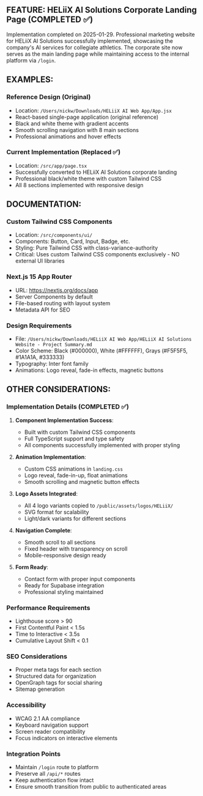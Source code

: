 ## FEATURE: HELiiX AI Solutions Corporate Landing Page (COMPLETED ✅)

Implementation completed on 2025-01-29. Professional marketing website for HELiiX AI Solutions successfully implemented, showcasing the company's AI services for collegiate athletics. The corporate site now serves as the main landing page while maintaining access to the internal platform via `/login`.

## EXAMPLES:

### Reference Design (Original)

- Location: `/Users/nickw/Downloads/HELiiX AI Web App/App.jsx`
- React-based single-page application (original reference)
- Black and white theme with gradient accents
- Smooth scrolling navigation with 8 main sections
- Professional animations and hover effects

### Current Implementation (Replaced ✅)

- Location: `/src/app/page.tsx`
- Successfully converted to HELiiX AI Solutions corporate landing
- Professional black/white theme with custom Tailwind CSS
- All 8 sections implemented with responsive design

## DOCUMENTATION:

### Custom Tailwind CSS Components

- Location: `/src/components/ui/`
- Components: Button, Card, Input, Badge, etc.
- Styling: Pure Tailwind CSS with class-variance-authority
- Critical: Uses custom Tailwind CSS components exclusively - NO external UI libraries

### Next.js 15 App Router

- URL: https://nextjs.org/docs/app
- Server Components by default
- File-based routing with layout system
- Metadata API for SEO

### Design Requirements

- File: `/Users/nickw/Downloads/HELiiX AI Web App/HELiiX AI Solutions Website - Project Summary.md`
- Color Scheme: Black (#000000), White (#FFFFFF), Grays (#F5F5F5, #1A1A1A, #333333)
- Typography: Inter font family
- Animations: Logo reveal, fade-in effects, magnetic buttons

## OTHER CONSIDERATIONS:

### Implementation Details (COMPLETED ✅)

1. **Component Implementation Success**:
   - Built with custom Tailwind CSS components
   - Full TypeScript support and type safety
   - All components successfully implemented with proper styling

2. **Animation Implementation**:
   - Custom CSS animations in `landing.css`
   - Logo reveal, fade-in-up, float animations
   - Smooth scrolling and magnetic button effects

3. **Logo Assets Integrated**:
   - All 4 logo variants copied to `/public/assets/logos/HELiiX/`
   - SVG format for scalability
   - Light/dark variants for different sections

4. **Navigation Complete**:
   - Smooth scroll to all sections
   - Fixed header with transparency on scroll
   - Mobile-responsive design ready

5. **Form Ready**:
   - Contact form with proper input components
   - Ready for Supabase integration
   - Professional styling maintained

### Performance Requirements

- Lighthouse score > 90
- First Contentful Paint < 1.5s
- Time to Interactive < 3.5s
- Cumulative Layout Shift < 0.1

### SEO Considerations

- Proper meta tags for each section
- Structured data for organization
- OpenGraph tags for social sharing
- Sitemap generation

### Accessibility

- WCAG 2.1 AA compliance
- Keyboard navigation support
- Screen reader compatibility
- Focus indicators on interactive elements

### Integration Points

- Maintain `/login` route to platform
- Preserve all `/api/*` routes
- Keep authentication flow intact
- Ensure smooth transition from public to authenticated areas
